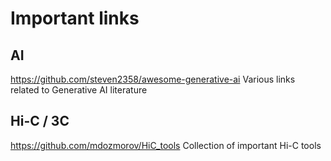 # Important links

## AI

https://github.com/steven2358/awesome-generative-ai Various links related to Generative AI literature



## Hi-C / 3C

https://github.com/mdozmorov/HiC_tools Collection of important Hi-C tools
